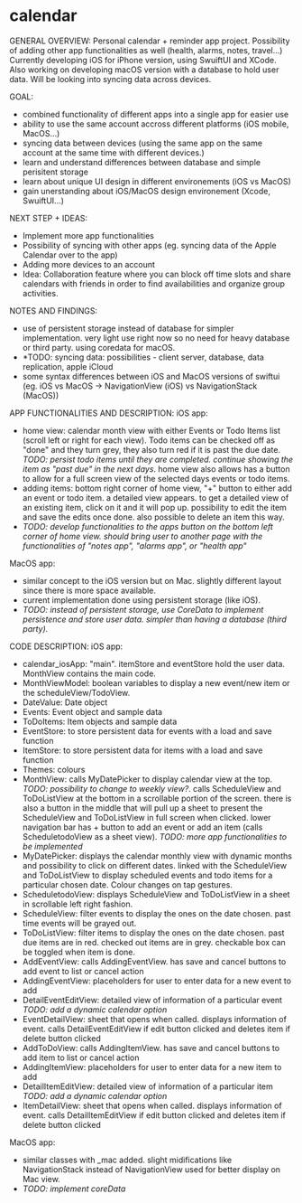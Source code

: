 # calendar

GENERAL OVERVIEW:
Personal calendar + reminder app project. Possibility of adding other app functionalities as well (health, alarms, notes, travel...)
Currently developing iOS for iPhone version, using SwuiftUI and XCode. Also working on developing macOS version with a database to hold user data.
Will be looking into syncing data across devices.

GOAL:
- combined functionality of different apps into a single app for easier use
- ability to use the same account accross different platforms (iOS mobile, MacOS...)
- syncing data between devices (using the same app on the same account at the same time with different devices.)
- learn and understand differences between database and simple perisitent storage
- learn about unique UI design in different environements (iOS vs MacOS)
- gain unerstanding about iOS/MacOS design environement (Xcode, SwuiftUI...)

NEXT STEP + IDEAS:
- Implement more app functionalities
- Possibility of syncing with other apps (eg. syncing data of the Apple Calendar over to the app)
- Adding more devices to an account
- Idea: Collaboration feature where you can block off time slots and share calendars with friends in order to find availabilities and organize group activities.


NOTES AND FINDINGS:
- use of persistent storage instead of database for simpler implementation. very light use right now so no need for heavy database or third party. using coredata for macOS.
- *TODO: syncing data: possibilities - client server, database, data replication, apple iCloud
- some syntax differences between iOS and MacOS versions of swiftui (eg. iOS vs MacOS -> NavigationView (iOS) vs NavigationStack (MacOS))



APP FUNCTIONALITIES AND DESCRIPTION:
iOS app:
- home view: calendar month view with either Events or Todo Items list (scroll left or right for each view). Todo items can be checked off as "done" and they turn grey, they also turn red if it is past the due date. *TODO: persist todo items until they are completed. continue showing the item as "past due" in the next days*. home view also allows has a button to allow for a full screen view of the selected days events or todo items.
- adding items: bottom right corner of home view, "+" button to either add an event or todo item. a detailed view appears. to get a detailed view of an existing item, click on it and it will pop up. possibility to edit the item and save the edits once done. also possible to delete an item this way.
- *TODO: develop functionalities to the apps button on the bottom left corner of home view. should bring user to another page with the functionalities of "notes app", "alarms app", or "health app"*

MacOS app:
- similar concept to the iOS version but on Mac. slightly different layout since there is more space available.
- current implementation done using persistent storage (like iOS).
- *TODO: instead of persistent storage, use CoreData to implement persistence and store user data. simpler than having a database (third party).*



CODE DESCRIPTION:
iOS app:
- calendar_iosApp: "main". itemStore and eventStore hold the user data. MonthView contains the main code.
- MonthViewModel: boolean variables to display a new event/new item or the scheduleView/TodoView.
- DateValue: Date object
- Events: Event object and sample data
- ToDoItems: Item objects and sample data
- EventStore: to store persistent data for events with a load and save function
- ItemStore: to store persistent data for items with a load and save function
- Themes: colours
- MonthView: calls MyDatePicker to display calendar view at the top. *TODO: possibility to change to weekly view?*. calls ScheduleView and ToDoListView at the bottom in a scrollable portion of the screen. there is also a button in the middle that will pull up a sheet to present the ScheduleView and ToDoListView in full screen when clicked. lower navigation bar has + button to add an event or add an item (calls ScheduletodoView as a sheet view). *TODO: more app functionalities to be implemented*
- MyDatePicker: displays the calendar monthly view with dynamic months and possibility to click on different dates. linked with the ScheduleView and ToDoListView to display scheduled events and todo items for a particular chosen date. Colour changes on tap gestures.
- ScheduletodoView: displays ScheduleView and ToDoListView in a sheet in scrollable left right fashion.
- ScheduleView: filter events to display the ones on the date chosen. past time events will be grayed out.
- ToDoListView: filter items to display the ones on the date chosen. past due items are in red. checked out items are in grey. checkable box can be toggled when item is done.
- AddEventView: calls AddingEventView. has save and cancel buttons to add event to list or cancel action
- AddingEventView: placeholders for user to enter data for a new event to add
- DetailEventEditView: detailed view of information of a particular event *TODO: add a dynamic calendar option*
- EventDetailView: sheet that opens when called. displays information of event. calls DetailEventEditView if edit button clicked and deletes item if delete button clicked
- AddToDoView: calls AddingItemView. has save and cancel buttons to add item to list or cancel action
- AddingItemView: placeholders for user to enter data for a new item to add
- DetailItemEditView: detailed view of information of a particular item *TODO: add a dynamic calendar option*
- ItemDetailView: sheet that opens when called. displays information of event. calls DetailItemEditView if edit button clicked and deletes item if delete button clicked

MacOS app:
- similar classes with _mac added. slight midifications like NavigationStack instead of NavigationView used for better display on Mac view.
- *TODO: implement coreData*



